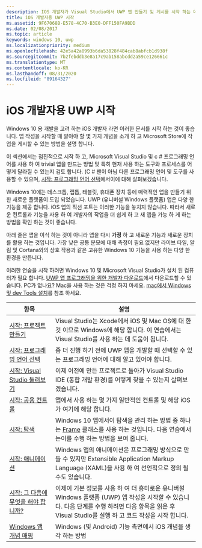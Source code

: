 ```yaml
---
description: IOS 개발자가 Visual Studio에서 UWP 앱 만들기 및 게시를 시작 하는 데 도움이 되는 연습 문서를 참조 하세요.
title: iOS 개발자용 UWP 시작
ms.assetid: 9F67068B-E578-4C70-B3E0-DFF150FA9BDD
ms.date: 02/08/2017
ms.topic: article
keywords: windows 10, uwp
ms.localizationpriority: medium
ms.openlocfilehash: 42e5a42a8993b6da53828f484cab8abfcb1d938f
ms.sourcegitcommit: 7b2febddb3e8a17c9ab158abcdd2a59ce126661c
ms.translationtype: MT
ms.contentlocale: ko-KR
ms.lasthandoff: 08/31/2020
ms.locfileid: "89164327"
---
```

# <a name="getting-started-with-uwp-for-ios-developers"></a>iOS 개발자용 UWP 시작


Windows 10 용 개발을 고려 하는 iOS 개발자 라면 이러한 문서를 시작 하는 것이 좋습니다. 앱 작성을 시작할 때 알아야 할 몇 가지 개념을 소개 하 고 Microsoft Store에 작업을 게시할 수 있는 방법을 설명 합니다.

이 섹션에서는 점진적으로 시작 하 고, Microsoft Visual Studio 및 c # 프로그래밍 언어를 사용 하 여 trivial 앱을 만드는 방법 및 특히 현재 사용 하는 도구와 프로세스를 어떻게 달라질 수 있는지 검토 합니다. (C # 팬이 아님 다른 프로그래밍 언어 및 도구를 사용할 수 있으며, [시작: 프로그래밍 언어 선택](getting-started-choosing-a-programming-language.md)에서이에 대해 살펴보겠습니다.

Windows 10에는 데스크톱, 랩톱, 태블릿, 휴대폰 장치 등에 매력적인 앱을 만들기 위한 새로운 플랫폼이 도입 되었습니다. UWP (유니버설 Windows 플랫폼) 앱은 다양 한 기능을 제공 합니다. iOS 앱의 직선 포트는 이러한 기능을 놓치지 않습니다. 따라서 새로운 컨트롤과 기능을 사용 하 여 개발자의 작업을 더 쉽게 하 고 새 앱을 가능 하 게 하는 방법을 확인 하는 것이 좋습니다.

아래 줄은 앱을 이식 하는 것이 아니라 앱을 다시 **가정** 하 고 새로운 기능과 새로운 장치를 활용 하는 것입니다. 가장 낮은 공통 분모에 대해 측정이 필요 없지만 라이브 타일, 알림 및 Cortana와의 상호 작용과 같은 고유한 Windows 10 기능을 사용 하는 다양 한 환경을 만듭니다.

이러한 연습을 시작 하려면 Windows 10 및 Microsoft Visual Studio가 설치 된 컴퓨터가 필요 합니다. [UWP 앱 프로그래밍을 위한 개발자 다운로드](https://developer.microsoft.com/windows/downloads)에서 다운로드할 수 있습니다. PC가 없나요? Mac을 사용 하는 것은 걱정 하지 마세요. [mac에서 Windows 및 dev Tools 설치](setting-up-your-mac-with-windows-10.md)를 참조 하세요.

| 항목 | 설명 |
|-------|-------------|
| [시작: 프로젝트 만들기](getting-started-creating-a-project.md) | Visual Studio는 Xcode에서 iOS 및 Mac OS에 대 한 것 이므로 Windows에 해당 합니다. 이 연습에서는 Visual Studio를 사용 하는 데 도움이 됩니다. |
| [시작: 프로그래밍 언어 선택](getting-started-choosing-a-programming-language.md) | 좀 더 진행 하기 전에 UWP 앱을 개발할 때 선택할 수 있는 프로그래밍 언어에 대해 알고 있어야 합니다. |
| [시작: Visual Studio 둘러보기](getting-started-getting-around-in-visual-studio.md) | 이제 이전에 만든 프로젝트로 돌아가 Visual Studio IDE (통합 개발 환경)를 어떻게 찾을 수 있는지 살펴보겠습니다. |
| [시작: 공용 컨트롤](getting-started-common-controls.md) | 앱에서 사용 하는 몇 가지 일반적인 컨트롤 및 해당 iOS가 여기에 해당 합니다. |
| [시작: 탐색](getting-started-navigation.md) | Windows 10 앱에서이 탐색을 관리 하는 방법 중 하나는 [Frame](/uwp/api/Windows.UI.Xaml.Controls.Frame) 클래스를 사용 하는 것입니다. 다음 연습에서는이를 수행 하는 방법을 보여 줍니다. |
| [시작: 애니메이션](getting-started-animation.md) | Windows 앱의 애니메이션은 프로그래밍 방식으로 만들 수 있지만 Extensible Application Markup Language (XAML)을 사용 하 여 선언적으로 정의 될 수도 있습니다. |
| [시작: 그 다음에 무엇을 해야 합니까?](getting-started-what-next.md) | 이제이 기본 정보를 사용 하 여 더 흥미로운 유니버설 Windows 플랫폼 (UWP) 앱 작성을 시작할 수 있습니다. 다음 단계를 수행 하려면 다음 항목을 읽은 후 Visual Studio를 실행 하 고 코드 작성을 시작 합니다. |
| [Windows 앱 개념 매핑](./android-ios-uwp-map.md) | Windows (및 Android) 기능 측면에서 iOS 개념을 생각 하는 방법 |

 

 

 